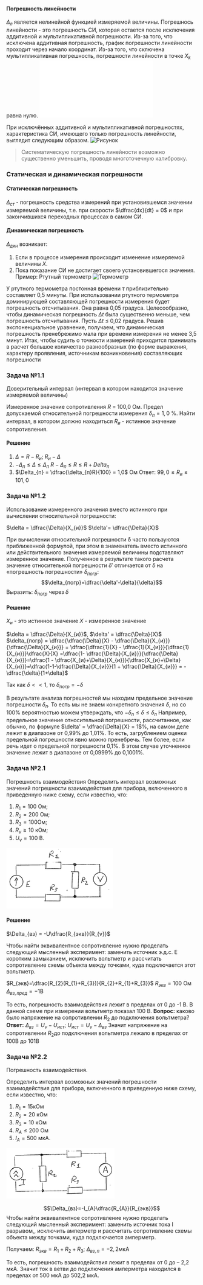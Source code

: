 #### Погрешность линейности
$\Delta_{л}$ является нелинейной функцией измеряемой величины. Погрешнось линейности - это погрешность СИ, которая остается после исключения аддитивной и мультипликативной погрешности. Из-за того, что исключена аддитивная погрешность, график погрешности линейности проходит через начало координат. Из-за того, что сключена мультипликативная погрешность, погрешности линейности в точке $X_{k}$ равна нулю. 
![Drawing 2022-10-19 19.23.16.excalidraw](_attachments/5fe2ae48765a318bfff47807c0ad771b.md)

При исключённых аддитивной и мультипликативной погрешностях, характеристика СИ, имеющего только погрешность линейности, выглядит следующим образом.
![Рисунок](_attachments/ab94e1831af5f864366b6d477605c89f.png)
>Систематическую погрешность линейности возможно существенно уменьшить, проводя многоточечную калибровку.


### Статическая и динамическая погрешности
#### Статическая погрешность
$\Delta_{ст}$ - погрешность средства измерений при установившемся значении измеряемой величины, т.е. при скорости $\dfrac{dx}{dt} = 0$ и при закончившихся переходных процессах в самом СИ.
####  Динамическая погрешность
$\Delta_{дин}$ возникает:
1. Если в процессе измерения происходит изменение измеряемой величины $X$.
2. Пока показание СИ не достигает своего установившегося значения.
Пример: Ртутный термометр
![Термометр](_attachments/26d7a5cc140368e9e4e7c26d16b40a8c.png)

У ртутного термометра постонная времени $\tau$ приблизительно составляет 0,5 минуты. При использовании ртутного термометра доминирующей составляющей погрешности измерения будет погрешность отсчитывания. Она равна 0,05 градуса.
Целесообразно, чтобы динамическая погрешность $\Delta t$ была существенно меньше, чем погрешность отсчитывания. Пусть $\Delta t$  ≤ 0,02 градуса. Решив экспоненциальное уравнение, получаем, что динамическая погрешность пренебрежимо мала при времени измерения не менее 3,5 минут. 
Итак, чтобы судить о точности измерений приходится принимать в расчет большое количество разнообразных (по форме выражения, характеру проявления, источникам возникновения) составляющих погрешности

### Задача №1.1
Доверительный интервал (интервал в котором находится значение измеряемой величины)

Измеренное значение сопротивления $R$ = 100,0 Ом. Предел допускаемой относительной погрешности измерения $\delta_{п} = 1,0$ %. Найти интервал, в котором должно находиться $R_{и}$ - истинное значение сопротивления.

#### Решение
1. $\Delta = R - R_{и}$; $R_{и}-\Delta$
2. $-\Delta_{п}\leq\Delta\leq\Delta_{п}$ $R -\Delta_{п}\leq R\leq R + Delta_{п}$
3. $\Delta_{п} = \dfrac{\delta_{п}R}{100} = 1,0$ Ом
Ответ: $99,0\leq R_{и}\leq101,0$

### Задача №1.2
Использование измеренного значения вместо истинного при вычислении относительной погрешности:

$\delta = \dfrac{\Delta}{X_{и}}$
$\delta'= \dfrac{\Delta}{X}$

При вычислении относительной погрешности δ часто пользуются приближенной формулой, при этом в знаменатель вместо истинного или действительного значения измеряемой величины подставляют измеренное значение. Полученное в результате такого расчета значение относительной погрешности $\delta'$ отличается от $\delta$ на «погрешность погрешности» $\delta_{погр}$:
$$\delta_{погр}=\dfrac{\delta'-\delta}{\delta}$$
Выразить: $\delta_{погр}$ через $\delta$
#### Решение
$X_{и}$ - это истинное значение
$X$ - измеренное значение

$\delta = \dfrac{\Delta}{X_{и}}$, $\delta' = \dfrac{\Delta}{X}$
$\delta_{погр} = \dfrac{\dfrac{\Delta}{X} - \dfrac{\Delta}{X_{и}}}{\dfrac{\Delta}{X_{и}}} = \dfrac{\dfrac{1}{X} - \dfrac{1}{X_{и}}}{\dfrac{1}{X_{и}}}\dfrac{X}{X} =\dfrac{1- \dfrac{\Delta}{X_{и}}}{\dfrac{\Delta}{X_{и}}}=\dfrac{1 - \dfrac{X_{и}+\Delta}{X_{и}}}{\dfrac{X_{и}+\Delta}{X_{и}}}=\dfrac{1-1-\dfrac{\Delta}{X_{и}}}{1 + \dfrac{\Delta}{X_{и}}} = -\dfrac{\delta}{1+\delta}$

Так как $\delta << 1$, то $\delta_{погр} = - \delta$

В результате анализа погрешностей мы находим предельное значение погрешности $\delta_{п}$. То есть мы не знаем конкретного значения  $\delta$, но со 100% вероятностью можем утверждать, что  $-\delta_{п}\leq\delta\leq\delta_{п}$
Например, предельное значение относительной погрешности, рассчитанное, как обычно, по формуле $\delta' = \dfrac{\Delta}{X} = 1$%, на самом деле лежит в диапазоне от 0,99% до 1,01%. То есть, загрублением оценки предельной погрешности явно можно пренебречь. Тем более, если речь идет о предельной погрешности 0,1%. В этом случае уточненное значение лежит в диапазоне от 0,0999% до 0,1001%.

### Задача №2.1
Погрешность взаимодействия
Определить интервал возможных значений погрешности взаимодействия для прибора, включенного в приведенную ниже схему, если известно, что: 
1. $R_{1} = 100$ Ом;
2. $R_{2} = 200$ Ом; 
3. $R_{3} = 100$Ом; 
4. $R_{v} \geq  10$ кОм; 
5. $U_{v} = 100$ В.

![Схема](_attachments/b2e213c8a07a98b255c6cf327d6be40f.png)

#### Решение
$\Delta_{вз} = -U\dfrac{R_{экв}}{R_{v}}$

Чтобы найти эквивалентное сопротивление нужно проделать следующий мысленный эксперимент: заменить источник э.д.с. E коротким замыканием, исключить вольтметр и рассчитать сопротивление схемы объекта между точками, куда подключается этот вольтметр.

$R_{экв}=\dfrac{R_{2}(R_{1}+R_{3})}{R_{2}+R_{1}+R_{3}}$
$R_{экв}=100$ Ом
$\Delta_{вз,пред}=-1$В

То есть, погрешность взаимодействия лежит в пределах от 0 до -1 В. В данной схеме при измерении вольтметр показал 100 В. 
**Вопрос:** каково было напряжение на сопротивлении $R_{2}$ до подключения вольтметра? 
**Ответ:** $\Delta_{вз}=U_{v}- U_{ист}$; $U_{ист}=U_{v}-\Delta_{вз}$
Значит напряжение на сопротивлении $R_{2}$до подключения вольтметра лежало в пределах от 100В до 101В

### Задача №2.2
Погрешность взаимодействия.

Определить интервал возможных значений погрешности взаимодействия для прибора, включенного в приведенную ниже схему, если известно, что: 
1. $R_{1} = 15$кОм
2. $R_{2} = 20$ кОм
3. $R_{3} = 10$ кОм
4. $R_{A} \leq 200$ Ом
5. $I_{A} = 500$ мкА.

![Схема](_attachments/589cd8912866143a5322e0d408d340bd.png)

$$\Delta_{вз}=-I_{A}\dfrac{R_{A}}{R_{экв}}$$
Чтобы найти эквивалентное сопротивление нужно проделать следующий мысленный эксперимент: заменить источник тока I разрывом,, исключить амперметр и рассчитать сопротивление схемы объекта между точками, куда подключается амперметр.

Получаем: $R_{экв}=R_{1}+R_{2}+R_{3}$; $\Delta_{вз,п}=-2,2$мкА

То есть, погрешность взаимодействия лежит в пределах от 0 до – 2,2 мкА. Значит ток в ветви до подключения амперметра находился в пределах от 500 мкА до 502,2 мкА.